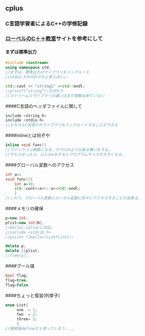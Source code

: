 ## cplus
### C言語学習者によるC++の学修記録
### [ローベルのC＋＋教室](http://www7b.biglobe.ne.jp/~robe/)サイトを参考にして
#### まずは標準出力
```c++
#include <iostream>
using namespace std;
//まずは、標準出力のライブラリをインクルード
//stdio.hの代わりだと思えばいい

std::cout << "string1" <<std::endl;
//printf("string");の代わり
//ストリームとライブラリの違いはまだ理解出来ていない
```
####C言語のヘッダファイルに関して
```c++
include <string.h>
include <stdio.h>
//もちろんC言語でのライブラリもインクルードすることができる
```

####inlineとは何ぞや
```c++
inline void func()
//でインライン関数になる。マクロのような振る舞いをする。
//やたらめったら、inlineをするとプログラムサイズが大きくなる。
```

####グローバル変数へのアクセス
```c++
int a=1
void func(){
    int a=10;
    std::cont<<a<<::a<<std::endl;
    }
//これで、グローバル変数とローカル変数に別々にアクセスすることが出来る。
```

####メモリの確保
```c++
p=new int;
plist=new int[N];
//malloc,callocに対応,
//include <stdlib.h>
//p=(int *)malloc(sizof(int));

delete p;
delete []plist;
//free(p);
```

####ブール値
```c++
bool flag;
flag=true;
flag=false
```

####ちょっと復習(列挙子)
```c++
enum List{
     one  = 1;
     two  = 2;
     three= 3;
     }
//簡易版defineだと思ってしまう...。     
```